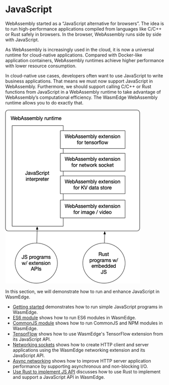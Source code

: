 # JavaScript

WebAssembly started as a “JavaScript alternative for browsers”. The idea is to run high-performance applications compiled from languages like C/C++ or Rust safely in browsers. In the browser, WebAssembly runs side by side with JavaScript.

As WebAssembly is increasingly used in the cloud, it is now a universal runtime for cloud-native applications. Compared with Docker-like application containers, WebAssembly runtimes achieve higher performance with lower resource consumption.

In cloud-native use cases, developers often want to use JavaScript to write business applications. That means we must now support JavaScript in WebAssembly. Furthermore, we should support calling C/C++ or Rust functions from JavaScript in a WebAssembly runtime to take advantage of WebAssembly’s computational efficiency. The WasmEdge WebAssembly runtime allows you to do exactly that.

![](javascript.png)

In this section, we will demonstrate how to run and enhance JavaScript in WasmEdge.

* [Getting started](js/quickstart.md) demonstrates how to run simple JavaScript programs in WasmEdge.
* [ES6 module](js/es6.md) shows how to run ES6 modules in WasmEdge.
* [CommonJS module](js/cjs.md) shows how to run CommonJS and NPM modules in WasmEdge.
* [TensorFlow](js/tensorflow.md) shows how to use WasmEdge's TensorFlow extension from its JavaScript API.
* [Networking sockets](js/networking.md) shows how to create HTTP client and server applications using the WasmEdge networking extension and its JavaScript API.
* [Async networking](js/async.md) shows how to improve HTTP server application performance by supporting asynchronous and non-blocking I/O.
* [Use Rust to implement JS API](js/rust.md) discusses how to use Rust to implement and support a JavaScript API in WasmEdge.
